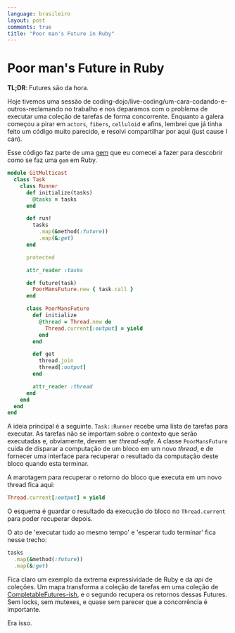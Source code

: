 ```yaml
---
language: brasileiro
layout: post
comments: true
title: "Poor man's Future in Ruby"
---
```


<p hidden>

# Poor man's Future in Ruby

</p>

**TL;DR**: Futures são da hora.

<p hidden> <span class="underline">excerpt-separator</span> </p>

Hoje tivemos uma sessão de
coding-dojo/live-coding/um-cara-codando-e-outros-reclamando no trabalho e nos
deparamos com o problema de executar uma coleção de tarefas de forma
concorrente. Enquanto a galera começou a pirar em `actors`, `fibers`,
`celluloid` e afins, lembrei que já tinha feito um código muito parecido, e
resolvi compartilhar por aqui (just cause I can).

Esse código faz parte de uma [gem](http://github.com/rranelli/git_multicast) que eu comecei a fazer para descobrir como se
faz uma `gem` em Ruby.

```ruby
module GitMulticast
  class Task
    class Runner
      def initialize(tasks)
        @tasks = tasks
      end

      def run!
        tasks
          .map(&method(:future))
          .map(&:get)
      end

      protected

      attr_reader :tasks

      def future(task)
        PoorMansFuture.new { task.call }
      end

      class PoorMansFuture
        def initialize
          @thread = Thread.new do
            Thread.current[:output] = yield
          end
        end

        def get
          thread.join
          thread[:output]
        end

        attr_reader :thread
      end
    end
  end
end
```

A ideia principal é a seguinte. `Task::Runner` recebe uma lista de tarefas
para executar. As tarefas não se importam sobre o contexto que serão
executadas e, obviamente, devem ser *thread-safe*. A classe `PoorMansFuture`
cuida de disparar a computação de um bloco em um novo *thread*, e de fornecer
uma interface para recuperar o resultado da computação deste bloco quando esta
terminar.

A marotagem para recuperar o retorno do bloco que executa em um novo thread
fica aqui:

```ruby
Thread.current[:output] = yield
```

O esquema é guardar o resultado da execução do bloco no `Thread.current` para
poder recuperar depois.

O ato de 'executar tudo ao mesmo tempo' e 'esperar tudo terminar' fica nesse
trecho:

```ruby
tasks
  .map(&method(:future))
  .map(&:get)
```

Fica claro um exemplo da extrema expressividade de Ruby e da *api* de
coleções. Um mapa transforma a coleção de tarefas em uma coleção de
[CompletableFutures-ish](https://docs.oracle.com/javase/8/docs/api/java/util/concurrent/CompletableFuture.html), e o segundo recupera os retornos dessas Futures. Sem
locks, sem mutexes, e quase sem parecer que a concorrência é importante.

Era isso.
